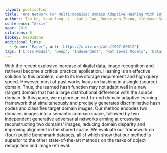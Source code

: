 ```yaml
---
layout: publication
title: 'One Network For Multi-domains: Domain Adaptive Hashing With Intersectant Generative Adversarial Network'
authors: Tao He, Yuan-fang Li, Lianli Gao, Dongxiang Zhang, Jingkuan Song
conference: "Arxiv"
year: 2019
citations: 6
bibkey: he2019one
additional_links:
  - {name: "Paper", url: 'https://arxiv.org/abs/1907.00612'}
tags: ['Cross-Modal', 'Deep', 'Independent', 'Retrieval Models', 'Datasets', 'Hashing', 'Applications']
---
```

With the recent explosive increase of digital data, image recognition and
retrieval become a critical practical application. Hashing is an effective
solution to this problem, due to its low storage requirement and high query
speed. However, most of past works focus on hashing in a single (source)
domain. Thus, the learned hash function may not adapt well in a new (target)
domain that has a large distributional difference with the source domain. In
this paper, we explore an end-to-end domain adaptive learning framework that
simultaneously and precisely generates discriminative hash codes and classifies
target domain images. Our method encodes two domains images into a semantic
common space, followed by two independent generative adversarial networks
arming at crosswise reconstructing two domains' images, reducing domain
disparity and improving alignment in the shared space. We evaluate our
framework on \{four\} public benchmark datasets, all of which show that our
method is superior to the other state-of-the-art methods on the tasks of object
recognition and image retrieval.
